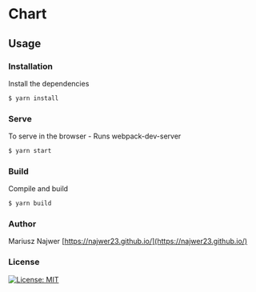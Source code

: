 # Chart

## Usage

### Installation

Install the dependencies

```sh
$ yarn install
```

### Serve
To serve in the browser  - Runs webpack-dev-server

```sh
$ yarn start
```

### Build
Compile and build

```sh
$ yarn build
```

### Author
Mariusz Najwer
[https://najwer23.github.io/](https://najwer23.github.io/)

### License

[![License: MIT](https://img.shields.io/badge/License-MIT-yellow.svg)](https://opensource.org/licenses/MIT)
